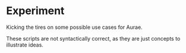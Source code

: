 # Experiment 

Kicking the tires on some possible use cases for Aurae.

These scripts are not syntactically correct, as they are just concepts to illustrate ideas.

